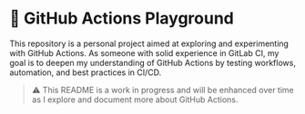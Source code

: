 # 🔧 GitHub Actions Playground


This repository is a personal project aimed at exploring and experimenting with GitHub Actions. As someone with solid experience in GitLab CI, my goal is to deepen my understanding of GitHub Actions by testing workflows, automation, and best practices in CI/CD.

> ⚠️ This README is a work in progress and will be enhanced over time as I explore and document more about GitHub Actions.
